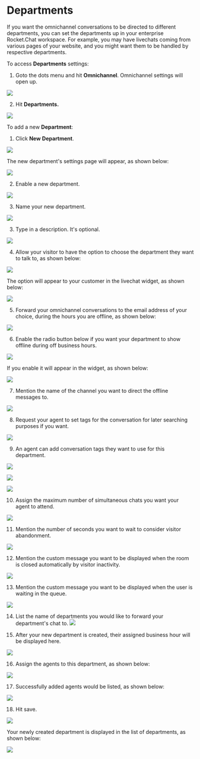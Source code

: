 # Departments

If you want the omnichannel conversations to be directed to different departments, you can set the departments up in your enterprise Rocket.Chat workspace. For example, you may have livechats coming from various pages of your website, and you might want them to be handled by respective departments.

To access **Departments** settings:

1. Goto the dots menu and hit **Omnichannel**. Omnichannel settings will open up.

![](../../../.gitbook/assets/0%20%282%29.png)

2. Hit **Departments.**

![](../../../.gitbook/assets/1%20%282%29.png)

To add a new **Department**:

1. Click **New** **Department**.

![](../../../.gitbook/assets/2%20%282%29.png)

The new department's settings page will appear, as shown below:

![](../../../.gitbook/assets/3%20%282%29.png)

2. Enable a new department.

![](../../../.gitbook/assets/4%20%282%29.png)

3. Name your new department.

![](../../../.gitbook/assets/5%20%282%29.png)

3. Type in a description. It's optional.

![](../../../.gitbook/assets/6%20%282%29.png)

4. Allow your visitor to have the option to choose the department they want to talk to, as shown below:

![](../../../.gitbook/assets/7%20%282%29.png)

The option will appear to your customer in the livechat widget, as shown below:

![](../../../.gitbook/assets/8%20%281%29.png)

5. Forward your omnichannel conversations to the email address of your choice, during the hours you are offline, as shown below:

![](../../../.gitbook/assets/9%20%281%29.png)

6. Enable the radio button below if you want your department to show offline during off business hours.

![](../../../.gitbook/assets/10%20%281%29.png)

If you enable it will appear in the widget, as shown below:

![](../../../.gitbook/assets/11%20%281%29.png)

7. Mention the name of the channel you want to direct the offline messages to.

![](../../../.gitbook/assets/12%20%281%29.png)

8. Request your agent to set tags for the conversation for later searching purposes if you want.

![](../../../.gitbook/assets/13%20%281%29.png)

9. An agent can add conversation tags they want to use for this department.

![](../../../.gitbook/assets/14%20%281%29.png)

![](../../../.gitbook/assets/15%20%281%29.png)

![](../../../.gitbook/assets/16%20%281%29.png)

10.  Assign the maximum number of simultaneous chats you want your agent to attend.

![](../../../.gitbook/assets/17%20%281%29.png)

11. Mention the number of seconds you want to wait to consider visitor abandonment.

![](../../../.gitbook/assets/18%20%281%29.png)

12. Mention the custom message you want to be displayed when the room is closed automatically by visitor inactivity.

![](../../../.gitbook/assets/19%20%281%29.png)

13. Mention the custom message you want to be displayed when the user is waiting in the queue.

![](../../../.gitbook/assets/20%20%281%29.png)

14. List the name of departments you would like to forward your department's chat to. ![](../../../.gitbook/assets/21%20%281%29.png)

15. After your new department is created, their assigned business hour will be displayed here.

 ![](../../../.gitbook/assets/22%20%281%29.png)

16. Assign the agents to this department, as shown below:

![](../../../.gitbook/assets/23%20%281%29.png)

17. Successfully added agents would be listed, as shown below:

![](../../../.gitbook/assets/24%20%281%29.png)

18. Hit save.

![](../../../.gitbook/assets/25%20%281%29.png)

Your newly created department is displayed in the list of departments, as shown below:

![](../../../.gitbook/assets/26%20%281%29.png)

